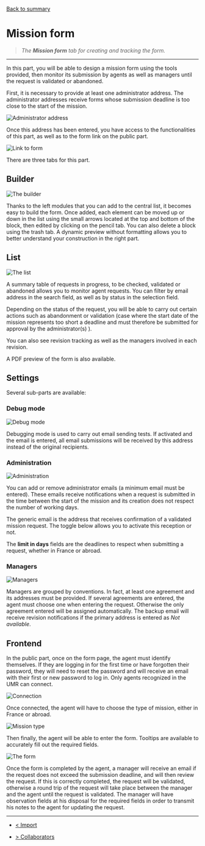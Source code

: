 [Back to summary](/documentation/EN/01%20-%20Summary.md)

# Mission form

> *The **Mission form** tab for creating and tracking the form.*

---

In this part, you will be able to design a mission form using the tools provided, then monitor its submission by agents as well as managers until the request is validated or abandoned.

First, it is necessary to provide at least one administrator address. The administrator addresses receive forms whose submission deadline is too close to the start of the mission.

![Administrator address](/documentation/attachments/illustration-30.png?raw=true)

Once this address has been entered, you have access to the functionalities of this part, as well as to the form link on the public part.

![Link to form](/documentation/attachments/illustration-31.png?raw=true)

There are three tabs for this part.

## Builder

![The builder](/documentation/attachments/illustration-32.png?raw=true)

Thanks to the left modules that you can add to the central list, it becomes easy to build the form. Once added, each element can be moved up or down in the list using the small arrows located at the top and bottom of the block, then edited by clicking on the pencil tab. You can also delete a block using the trash tab.
A dynamic preview without formatting allows you to better understand your construction in the right part.

## List

![The list](/documentation/attachments/illustration-33.png?raw=true)

A summary table of requests in progress, to be checked, validated or abandoned allows you to monitor agent requests. You can filter by email address in the search field, as well as by status in the selection field.

Depending on the status of the request, you will be able to carry out certain actions such as abandonment or validation (case where the start date of the mission represents too short a deadline and must therefore be submitted for approval by the administrator(s) ).

You can also see revision tracking as well as the managers involved in each revision.

A PDF preview of the form is also available.

## Settings

Several sub-parts are available:

### Debug mode

![Debug mode](/documentation/attachments/illustration-34.png?raw=true)

Debugging mode is used to carry out email sending tests. If activated and the email is entered, all email submissions will be received by this address instead of the original recipients.

### Administration

![Administration](/documentation/attachments/illustration-35.png?raw=true)

You can add or remove administrator emails (a minimum email must be entered). These emails receive notifications when a request is submitted in the time between the start of the mission and its creation does not respect the number of working days.

The generic email is the address that receives confirmation of a validated mission request. The toggle below allows you to activate this reception or not.

The **limit in days** fields are the deadlines to respect when submitting a request, whether in France or abroad.

### Managers

![Managers](/documentation/attachments/illustration-36.png?raw=true)

Managers are grouped by conventions. In fact, at least one agreement and its addresses must be provided. If several agreements are entered, the agent must choose one when entering the request. Otherwise the only agreement entered will be assigned automatically.
The backup email will receive revision notifications if the primary address is entered as *Not available*.

## Frontend

In the public part, once on the form page, the agent must identify themselves. If they are logging in for the first time or have forgotten their password, they will need to reset the password and will receive an email with their first or new password to log in.
Only agents recognized in the UMR can connect.

![Connection](/documentation/attachments/illustration-37.png?raw=true)

Once connected, the agent will have to choose the type of mission, either in France or abroad.

![Mission type](/documentation/attachments/illustration-38.png?raw=true)

Then finally, the agent will be able to enter the form. Tooltips are available to accurately fill out the required fields.

![The form](/documentation/attachments/illustration-39.png?raw=true)

Once the form is completed by the agent, a manager will receive an email if the request does not exceed the submission deadline, and will then review the request. If this is correctly completed, the request will be validated, otherwise a round trip of the request will take place between the manager and the agent until the request is validated. The manager will have observation fields at his disposal for the required fields in order to transmit his notes to the agent for updating the request.

---

- [< Import](/documentation/EN/07%20-%20Import.md)

- [> Collaborators](/documentation/EN/09%20-%20Collaborators.md)
